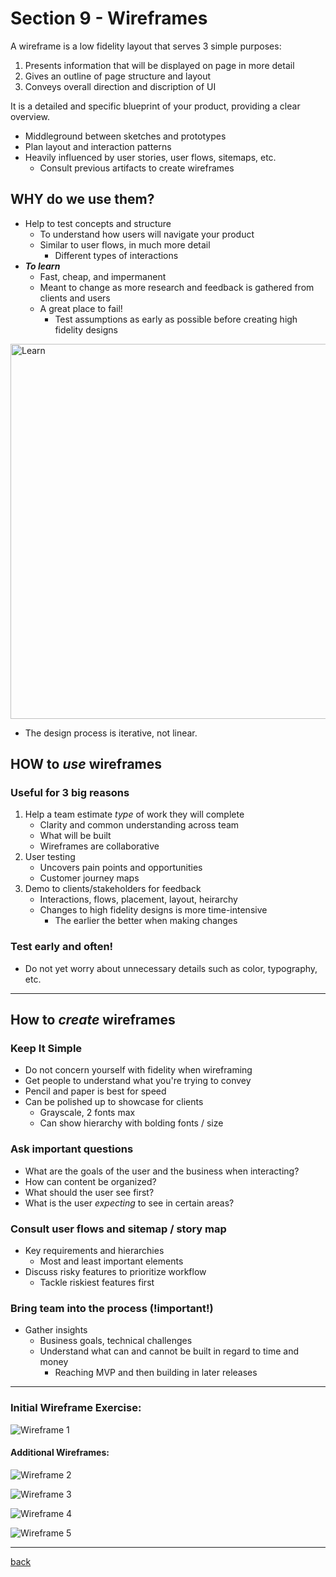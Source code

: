 # Section 9 - Wireframes

A wireframe is a low fidelity layout that serves 3 simple purposes:

1. Presents information that will be displayed on page in more detail
2. Gives an outline of page structure and layout
3. Conveys overall direction and discription of UI

It is a detailed and specific blueprint of your product, providing a clear overview.

- Middleground between sketches and prototypes
- Plan layout and interaction patterns
- Heavily influenced by user stories, user flows, sitemaps, etc.
  - Consult previous artifacts to create wireframes

## WHY do we use them?

- Help to test concepts and structure
  - To understand how users will navigate your product
  - Similar to user flows, in much more detail
    - Different types of interactions
- ***To learn***
  - Fast, cheap, and impermanent
  - Meant to change as more research and feedback is gathered from clients and users
  - A great place to fail!
    - Test assumptions as early as possible before creating high fidelity designs

<img src="../img/wireframe-learn.png" width="600" alt="Learn">

- The design process is iterative, not linear.

## HOW to *use* wireframes

### Useful for 3 big reasons

1. Help a team estimate *type* of work they will complete
    - Clarity and common understanding across team
    - What will be built
    - Wireframes are collaborative
2. User testing
    - Uncovers pain points and opportunities
    - Customer journey maps
3. Demo to clients/stakeholders for feedback
    - Interactions, flows, placement, layout, heirarchy
    - Changes to high fidelity designs is more time-intensive
      - The earlier the better when making changes

### **Test early and often!**

- Do not yet worry about unnecessary details such as color, typography, etc.

- - -

## How to *create* wireframes

### **Keep It Simple**

- Do not concern yourself with fidelity when wireframing
- Get people to understand what you're trying to convey
- Pencil and paper is best for speed
- Can be polished up to showcase for clients
  - Grayscale, 2 fonts max
  - Can show hierarchy with bolding fonts / size

### Ask important questions

- What are the goals of the user and the business when interacting?
- How can content be organized?
- What should the user see first?
- What is the user *expecting* to see in certain areas?

### Consult user flows and sitemap / story map

- Key requirements and hierarchies
  - Most and least important elements
- Discuss risky features to prioritize workflow
  - Tackle riskiest features first

### Bring team into the process (!important!)

- Gather insights
  - Business goals, technical challenges
  - Understand what can and cannot be built in regard to time and money
    - Reaching MVP and then building in later releases

- - -
### Initial Wireframe Exercise:

![Wireframe 1](../img/wireframe1.png)

#### Additional Wireframes:

![Wireframe 2](../img/wireframe2.png)

![Wireframe 3](../img/wireframe3.png)

![Wireframe 4](../img/wireframe4.png)

![Wireframe 5](../img/wireframe5.png)


- - -

[back](../README.md)

